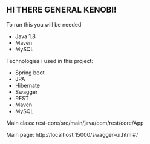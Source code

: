 ## HI THERE GENERAL KENOBI!

To run this you will be needed

- Java 1.8
- Maven
- MySQL

Technologies i used in this project:
- Spring boot
- JPA
- Hibernate
- Swagger
- REST
- Maven
- MySQL

Main class: rest-core/src/main/java/com/rest/core/App

Main page: http://localhost:15000/swagger-ui.html#/
